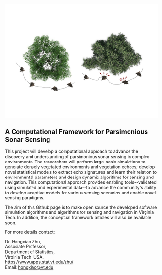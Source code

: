 
![header image](https://github.com/cfpss/cfpss.github.io/blob/master/Bat_navigating.png)

## A Computational Framework for Parsimonious Sonar Sensing

This project will develop a computational approach to advance the discovery and understanding of parsimonious sonar sensing in complex environments. The researchers will perform large-scale simulations to generate densely vegetated environments and vegetation echoes; develop novel statistical models to extract echo signatures and learn their relation to environmental parameters and design dynamic algorithms for sensing and navigation. This computational approach provides enabling tools--validated using simulated and experimental data--to advance the community's ability to develop adaptive models for various sensing scenarios and enable novel sensing paradigms. 

The aim of this Github page is to make open source the developed software simulation algorithms and algorithms for sensing and navigation in Virginia Tech. In addition, the conceptual framework articles will also be available soon.


For more details contact: 

Dr. Hongxiao Zhu,<br> Associate Professor, <br> Department of Statistics,<br> Virginia Tech, USA. <br> https://www.apps.stat.vt.edu/zhu/ <br> Email: hongxiao@vt.edu 

